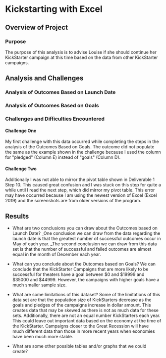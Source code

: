 # Kickstarting with Excel

## Overview of Project

### Purpose
The purpose of this analysis is to advise Louise if she should continue her KickStarter campaign at this time based on the data from other KickStarter campaigns.

## Analysis and Challenges

### Analysis of Outcomes Based on Launch Date

### Analysis of Outcomes Based on Goals

### Challenges and Difficulties Encountered
#### Challenge One
My first challenge with this data occurred while completing the steps in the analysis of the Outcomes Based on Goals. The outcome did not populate the same as the example shown in the challenge because I used the column for "pledged" (Column E) instead of "goals" (Column D).
#### Challenge Two
Additionally I was not able to mirror the pivot table shown in Deliverable 1 Step 10. This caused great confusion and I was stuck on this step for quite a while until I read the next step, which did mirror my pivot table. This error may have occurred because I am using the newest version of Excel (Excel 2019) and the screenshots are from older versions of the program.

## Results

- What are two conclusions you can draw about the Outcomes based on Launch Date?
  _One conclusion we can draw from the data regarding the launch date is that the greatest number of successful outcomes occur in May of each year.
  _The second conclusion we can draw from this data set is that the number of successful and failed outcomes are almost equal in the month of December each year.

- What can you conclude about the Outcomes based on Goals?
We can conclude that the KickStarter Campaigns that are more likely to be successful for theaters have a goal between $0 and $19999 and $35000 and $44999. However, the campaigns with higher goals have a much smaller sample size.

- What are some limitations of this dataset?
Some of the limitations of this data set are that the population size of KickStarters decrease as the goals and pledges of the campaigns increase in dollar amount. This creates data that may be skewed as there is not as much data for these sets. Additionally, there are not an equal number KickStarters each year. This could leave out important data based on the economy at the time of the KickStarter. Campaigns closer to the Great Recession will have much different data than those in more recent years when economies have been much more stable.

- What are some other possible tables and/or graphs that we could create?

